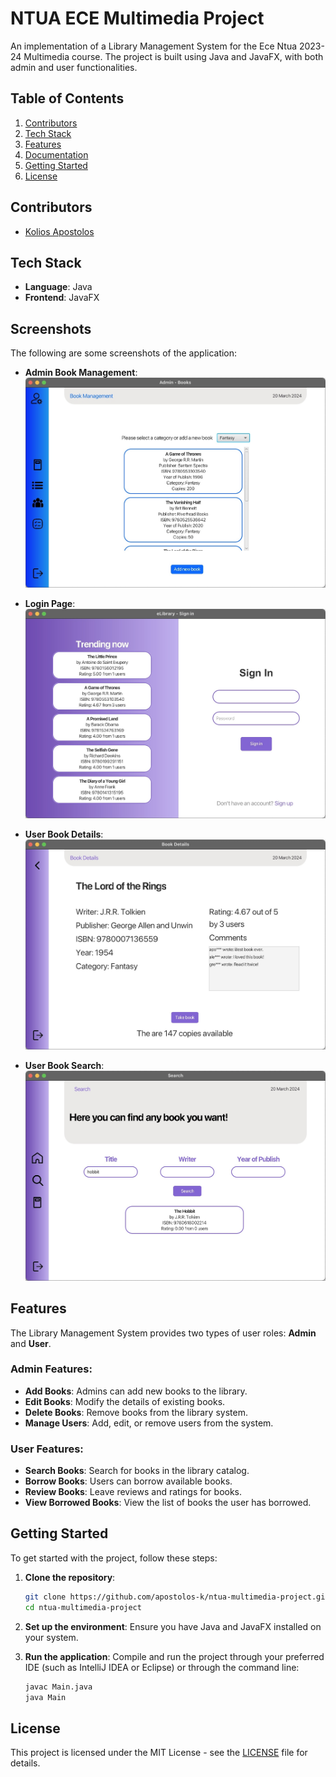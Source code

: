 # NTUA ECE Multimedia Project

An implementation of a Library Management System for the Ece Ntua 2023-24 Multimedia course. The project is built using Java and JavaFX, with both admin and user functionalities.

## Table of Contents
1. [Contributors](#contributors)
2. [Tech Stack](#tech-stack)
3. [Features](#features)
4. [Documentation](#documentation)
5. [Getting Started](#getting-started)
6. [License](#license)

## Contributors
- [Kolios Apostolos](https://github.com/apotolos-k)

## Tech Stack
- **Language**: Java
- **Frontend**: JavaFX

## Screenshots

The following are some screenshots of the application:

- **Admin Book Management**: 
  ![Admin Book Management](./screenshots/admin_book_management.jpg)

- **Login Page**: 
  ![Login Page](./screenshots/login_page.jpg)

- **User Book Details**: 
  ![User Book Details](./screenshots/user_book_details.jpg)

- **User Book Search**: 
  ![User Book Search](./screenshots/user_book_search.jpg)

## Features

The Library Management System provides two types of user roles: **Admin** and **User**.

### Admin Features:
- **Add Books**: Admins can add new books to the library.
- **Edit Books**: Modify the details of existing books.
- **Delete Books**: Remove books from the library system.
- **Manage Users**: Add, edit, or remove users from the system.

### User Features:
- **Search Books**: Search for books in the library catalog.
- **Borrow Books**: Users can borrow available books.
- **Review Books**: Leave reviews and ratings for books.
- **View Borrowed Books**: View the list of books the user has borrowed.

## Getting Started

To get started with the project, follow these steps:

1. **Clone the repository**:
    ```sh
    git clone https://github.com/apostolos-k/ntua-multimedia-project.git
    cd ntua-multimedia-project
    ```

2. **Set up the environment**:
   Ensure you have Java and JavaFX installed on your system.

3. **Run the application**:
   Compile and run the project through your preferred IDE (such as IntelliJ IDEA or Eclipse) or through the command line:
   ```sh
   javac Main.java
   java Main

## License

This project is licensed under the MIT License - see the [LICENSE](LICENSE) file for details.
